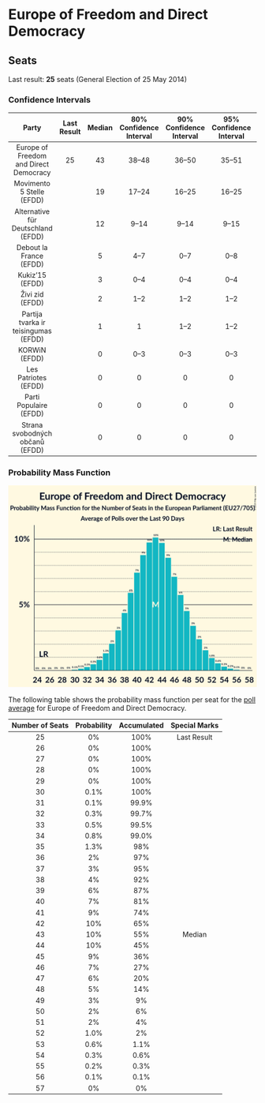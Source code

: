# Europe of Freedom and Direct Democracy

## Seats

Last result: **25** seats (General Election of 25 May 2014)

### Confidence Intervals

| Party | Last Result | Median | 80% Confidence Interval | 90% Confidence Interval | 95% Confidence Interval | 99% Confidence Interval |
|:-----:|:-----------:|:------:|:-----------------------:|:-----------------------:|:-----------------------:|:-----------------------:|
| Europe of Freedom and Direct Democracy | 25 | 43 | 38–48 | 36–50 | 35–51 | 32–54 |
| Movimento 5 Stelle (EFDD) | | 19 | 17–24 | 16–25 | 16–25 | 15–27 |
| Alternative für Deutschland (EFDD) | | 12 | 9–14 | 9–14 | 9–15 | 8–16 |
| Debout la France (EFDD) | | 5 | 4–7 | 0–7 | 0–8 | 0–8 |
| Kukiz’15 (EFDD) | | 3 | 0–4 | 0–4 | 0–4 | 0–5 |
| Živi zid (EFDD) | | 2 | 1–2 | 1–2 | 1–2 | 1–2 |
| Partija tvarka ir teisingumas (EFDD) | | 1 | 1 | 1–2 | 1–2 | 1–2 |
| KORWiN (EFDD) | | 0 | 0–3 | 0–3 | 0–3 | 0–4 |
| Les Patriotes (EFDD) | | 0 | 0 | 0 | 0 | 0 |
| Parti Populaire (EFDD) | | 0 | 0 | 0 | 0 | 0 |
| Strana svobodných občanů (EFDD) | | 0 | 0 | 0 | 0 | 0 |

### Probability Mass Function

![Graph with seats probability mass function not yet produced](average-seats-pmf-europeoffreedomanddirectdemocracy.png "Seats Probability Mass Function")

The following table shows the probability mass function per seat for the [poll average](average.html) for Europe of Freedom and Direct Democracy.

| Number of Seats | Probability | Accumulated | Special Marks |
|:---------------:|:-----------:|:-----------:|:-------------:|
| 25 | 0% | 100% | Last Result |
| 26 | 0% | 100% |  |
| 27 | 0% | 100% |  |
| 28 | 0% | 100% |  |
| 29 | 0% | 100% |  |
| 30 | 0.1% | 100% |  |
| 31 | 0.1% | 99.9% |  |
| 32 | 0.3% | 99.7% |  |
| 33 | 0.5% | 99.5% |  |
| 34 | 0.8% | 99.0% |  |
| 35 | 1.3% | 98% |  |
| 36 | 2% | 97% |  |
| 37 | 3% | 95% |  |
| 38 | 4% | 92% |  |
| 39 | 6% | 87% |  |
| 40 | 7% | 81% |  |
| 41 | 9% | 74% |  |
| 42 | 10% | 65% |  |
| 43 | 10% | 55% | Median |
| 44 | 10% | 45% |  |
| 45 | 9% | 36% |  |
| 46 | 7% | 27% |  |
| 47 | 6% | 20% |  |
| 48 | 5% | 14% |  |
| 49 | 3% | 9% |  |
| 50 | 2% | 6% |  |
| 51 | 2% | 4% |  |
| 52 | 1.0% | 2% |  |
| 53 | 0.6% | 1.1% |  |
| 54 | 0.3% | 0.6% |  |
| 55 | 0.2% | 0.3% |  |
| 56 | 0.1% | 0.1% |  |
| 57 | 0% | 0% |  |


